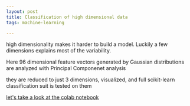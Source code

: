 ```yaml
---
layout: post
title: Classification of high dimensional data 
tags: machine-learning 

---
```


high dimensionality makes it harder to build a model. Luckily a few dimensions explains most of the variability. 

Here 96 dimensional feature vectors generated by Gaussian distributions 
are analyzed with Principal Componenet analysis 

they are reduced to just 3 dimensions, visualized, and full scikit-learn classification suit is tested on them 

[let's take a look at the colab notebook](https://colab.research.google.com/drive/1PT1p2G2WK19tO0cH6OLmDFpNLyDWx7r6#scrollTo=RlLvF1UnTyUD)